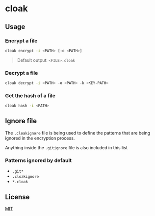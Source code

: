# cloak 

## Usage

### Encrypt a file 
```bash
cloak encrypt -i <PATH> [-o <PATH>]
```
> Default output: `<FILE>.cloak` 

### Decrypt a file
```bash
cloak decrypt -i <PATH> -o <PATH> -k <KEY-PATH>
```

### Get the hash of a file
```bash
cloak hash -i <PATH>
```

## Ignore file

The `.cloakignore` file is being used to define the patterns that are being ignored in the encryption process.

Anything inside the `.gitignore` file is also included in this list

### Patterns ignored by default

- `.git*`
- `.cloakignore`
- `*.cloak`

## License

[MIT](./LICENSE)
